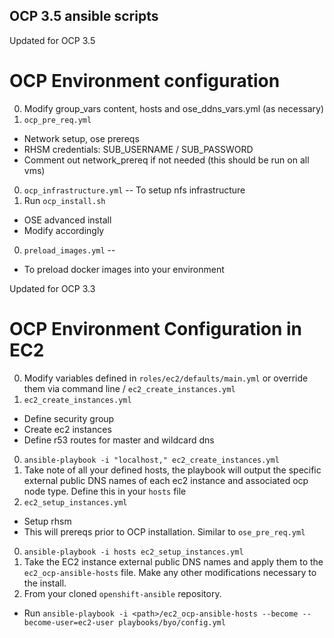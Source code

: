 OCP 3.5 ansible scripts
---

Updated for OCP 3.5 

# OCP Environment configuration
0. Modify group_vars content, hosts and ose_ddns_vars.yml (as necessary)
0. `ocp_pre_req.yml` 
  * Network setup, ose prereqs
  * RHSM credentials: SUB_USERNAME / SUB_PASSWORD
  * Comment out network_prereq if not needed (this should be run on all vms)
0. `ocp_infrastructure.yml` -- To setup nfs infrastructure
0. Run `ocp_install.sh`
  * OSE advanced install
  * Modify accordingly
0. `preload_images.yml` -- 
  * To preload docker images into your environment

Updated for OCP 3.3
 
# OCP Environment Configuration in EC2
0. Modify variables defined in `roles/ec2/defaults/main.yml` or override them via command line / `ec2_create_instances.yml`
0. `ec2_create_instances.yml`
  * Define security group
  * Create ec2 instances
  * Define r53 routes for master and wildcard dns
0. `ansible-playbook -i "localhost," ec2_create_instances.yml`
0. Take note of all your defined hosts, the playbook will output the specific external public DNS names of each ec2 instance and associated ocp node type.  Define this in your `hosts` file
0. `ec2_setup_instances.yml`
  * Setup rhsm
  * This will prereqs prior to OCP installation.  Similar to `ose_pre_req.yml`
0. `ansible-playbook -i hosts ec2_setup_instances.yml`
0. Take the EC2 instance external public DNS names and apply them to the `ec2_ocp-ansible-hosts` file.  Make any other modifications necessary to the install.
0. From your cloned `openshift-ansible` repository.  
  * Run `ansible-playbook -i <path>/ec2_ocp-ansible-hosts --become --become-user=ec2-user playbooks/byo/config.yml`